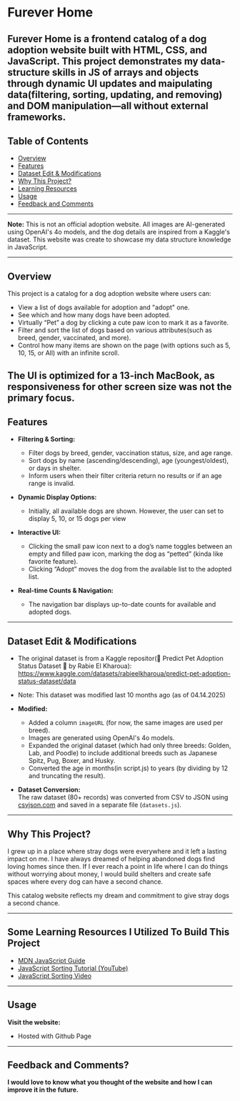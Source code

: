 # Furever Home

## **Furever Home** is a frontend catalog of a dog adoption website built with HTML, CSS, and JavaScript. This project demonstrates my data-structure skills in JS of arrays and objects through dynamic UI updates and maipulating data(filtering, sorting, updating, and removing) and DOM manipulation—all without external frameworks.

## Table of Contents

- [Overview](#overview)
- [Features](#features)
- [Dataset Edit & Modifications](#dataset-edit--modifications)
- [Why This Project?](#why-this-project)
- [Learning Resources](#learning-resources)
- [Usage](#usage)
- [Feedback and Comments](#feedback-and-comments)

---

**Note:** This is not an official adoption website. All images are AI-generated
using OpenAI's 4o models, and the dog details are inspired from a Kaggle's
dataset. This website was create to showcase my data structure knowledge in
JavaScript.

---

## Overview

This project is a catalog for a dog adoption website where users can:

- View a list of dogs available for adoption and "adopt" one.
- See which and how many dogs have been adopted.
- Virtually “Pet” a dog by clicking a cute paw icon to mark it as a favorite.
- Filter and sort the list of dogs based on various attributes(such as breed,
  gender, vaccinated, and more).
- Control how many items are shown on the page (with options such as 5, 10, 15,
  or All) with an infinite scroll.

## The UI is optimized for a 13-inch MacBook, as responsiveness for other screen size was not the primary focus.

## Features

- **Filtering & Sorting:**
  - Filter dogs by breed, gender, vaccination status, size, and age range.
  - Sort dogs by name (ascending/descending), age (youngest/oldest), or days in
    shelter.
  - Inform users when their filter criteria return no results or if an age range
    is invalid.

- **Dynamic Display Options:**
  - Initially, all available dogs are shown. However, the user can set to
    display 5, 10, or 15 dogs per view

- **Interactive UI:**
  - Clicking the small paw icon next to a dog’s name toggles between an empty
    and filled paw icon, marking the dog as “petted” (kinda like favorite
    feature).
  - Clicking “Adopt” moves the dog from the available list to the adopted list.

- **Real-time Counts & Navigation:**
  - The navigation bar displays up-to-date counts for available and adopted
    dogs.

---

## Dataset Edit & Modifications

- The original dataset is from a Kaggle repositor(🐾 Predict Pet Adoption Status
  Dataset 🐾 by Rabie El Kharoua):
  https://www.kaggle.com/datasets/rabieelkharoua/predict-pet-adoption-status-dataset/data
- Note: This dataset was modified last 10 months ago (as of 04.14.2025)

- **Modified:**
  - Added a column `imageURL` (for now, the same images are used per breed).
  - Images are generated using OpenAI's 4o models.
  - Expanded the original dataset (which had only three breeds: Golden, Lab, and
    Poodle) to include additional breeds such as Japanese Spitz, Pug, Boxer, and
    Husky.
  - Converted the age in months(in script.js) to years (by dividing by 12 and
    truncating the result).

- **Dataset Conversion:**\
  The raw dataset (80+ records) was converted from CSV to JSON using
  [csvjson.com](https://csvjson.com) and saved in a separate file
  (`datasets.js`).

---

## Why This Project?

I grew up in a place where stray dogs were everywhere and it left a lasting
impact on me. I have always dreamed of helping abandoned dogs find loving homes
since then. If I ever reach a point in life where I can do things without
worrying about money, I would build shelters and create safe spaces where every
dog can have a second chance.

This catalog website reflects my dream and commitment to give stray dogs a
second chance.

---

## Some Learning Resources I Utilized To Build This Project

- [MDN JavaScript Guide](https://developer.mozilla.org/en-US/docs/Web/JavaScript)
- [JavaScript Sorting Tutorial (YouTube)](https://www.youtube.com/watch?v=yQ1fz8LY354)
- [JavaScript Sorting Video](https://www.youtube.com/watch?v=w9078dAjcrY)

---

## Usage

**Visit the website:**

- Hosted with Github Page

---

## Feedback and Comments?

**I would love to know what you thought of the website and how I can improve it
in the future.**
